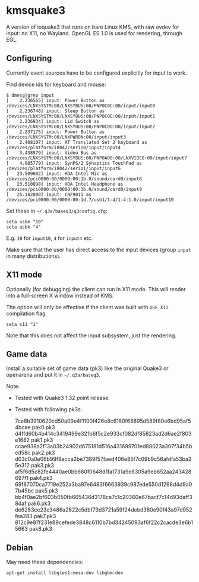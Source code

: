 kmsquake3
==========

A version of ioquake3 that runs on bare Linux KMS, with raw evdev for
input: no X11, no Wayland. OpenGL ES 1.0 is used for rendering, through EGL.

Configuring
-------------

Currently event sources have to be configured explicitly for input to work.

Find device ids for keyboard and mouse:
```
$ dmesg|grep input
[    2.236565] input: Power Button as /devices/LNXSYSTM:00/LNXSYBUS:00/PNP0C0C:00/input/input0
[    2.236748] input: Sleep Button as /devices/LNXSYSTM:00/LNXSYBUS:00/PNP0C0E:00/input/input1
[    2.236934] input: Lid Switch as /devices/LNXSYSTM:00/LNXSYBUS:00/PNP0C0D:00/input/input2
[    2.237175] input: Power Button as /devices/LNXSYSTM:00/LNXPWRBN:00/input/input3
[    2.408107] input: AT Translated Set 2 keyboard as /devices/platform/i8042/serio0/input/input4
[    3.438979] input: Video Bus as /devices/LNXSYSTM:00/LNXSYBUS:00/PNP0A08:00/LNXVIDEO:00/input/input7
[    4.985779] input: SynPS/2 Synaptics TouchPad as /devices/platform/i8042/serio1/input/input6
[   23.509602] input: HDA Intel Mic as /devices/pci0000:00/0000:00:1b.0/sound/card0/input8
[   23.510098] input: HDA Intel Headphone as /devices/pci0000:00/0000:00:1b.0/sound/card0/input9
[   25.182000] input: CNF9011 as /devices/pci0000:00/0000:00:1d.7/usb1/1-4/1-4:1.0/input/input10
```
Set these in `~/.q3a/baseq3/q3config.cfg`:
```
seta usbm "10"
seta usbk "4"
```
E.g. `10` for `input10`, `4` for `input4` etc.

Make sure that the user has direct access to the input devices
(group `input` in many distributions).

X11 mode
----------
Optionally (for debugging) the client can run in X11 mode.
This will render into a full-screen X window instead of KMS.

The option will only be effective if the client was built with `USE_X11`
compilation flag.

```
seta x11 "1"
```
Note that this does not affect the input subsystem, just the rendering.

Game data
------------
Install a suitable set of game data (pk3) like the original Quake3 or
openarena and put it in `~/.q3a/baseq3`.

Note:

- Tested with Quake3 1.32 point release.

- Tested with following pk3s:

    7ce8b3910620cd50a09e4f1100f426e8c6180f68895d589f80e6bd95af54bcae  pak0.pk3
    d4ffd60b4b414c3419499e321b6f5c2e933cf082df85823ad2d6ae2f803e1682  pak1.pk3
    ccae938a2f13a03b24902d675181d516a431699701ed88023a307f34b5bcd58c  pak2.pk3
    d03c0a0e06b99f9ecca2be7389f57faed406e85f7c09b9c56afdfa53ba25e312  pak3.pk3
    af5f6d5c82fe4440ae0bb660f0648d1fa1731a9e8305a9eb652aa243428697f1  pak4.pk3
    69f87070ca7719e252a3ba97e6483f6663939c987ede550d1268d4d9a07b45bc  pak5.pk3
    bb4f0ae2bf603b050fb665436d3178ce7c1c20360e67bacf7c14d93daff38daf  pak6.pk3
    de6283ce23e3486a2622c5dbf73d3721a59f24debd380e90f43a97d952fea283  pak7.pk3
    812c9e97f231e89cefede3848c6110b7bd34245093af6f22c2cacde3e6b15663  pak8.pk3

Debian
----------

May need these dependencies:

    apt-get install libgles1-mesa-dev libgbm-dev


